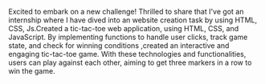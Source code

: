 Excited to embark on a new challenge! Thrilled to share that I've got an internship where I have dived into an website creation task by using HTML, CSS, Js.Created a tic-tac-toe web application, using HTML, CSS, and JavaScript. By implementing functions to handle user clicks, track game state, and check for winning conditions ,created an interactive and engaging tic-tac-toe game. With these technologies and functionalities, users can play against each other, aiming to get three markers in a row to win the game.
